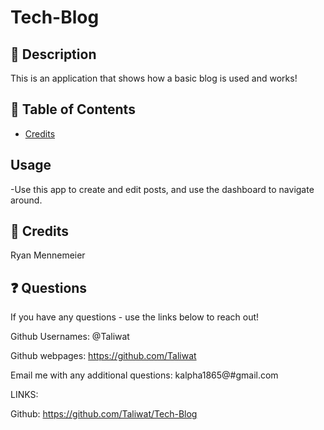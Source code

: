 # Tech-Blog

## 📘 Description

This is an application that shows how a basic blog is used and works!

## 📑 Table of Contents 

- [Credits](#credits)

## Usage

-Use this app to create and edit posts, and use the dashboard to navigate around.


## 🤝 Credits

Ryan Mennemeier


## ❓ Questions

If you have any questions - use the links below to reach out!

Github Usernames:  @Taliwat 

Github webpages: https://github.com/Taliwat 

Email me with any additional questions: kalpha1865@#gmail.com

LINKS:

Github: https://github.com/Taliwat/Tech-Blog
